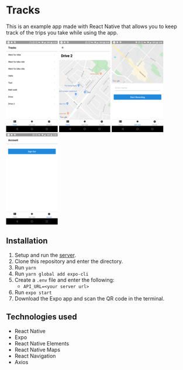 # Tracks

This is an example app made with React Native that allows you to keep track of the trips you take while using the app.

[<img src="./screenshots/track-list.png" height="250">](./screenshots/track-list.png)
[<img src="./screenshots/track-detail.png" height="250">](./screenshots/track-list.png)
[<img src="./screenshots/track-create.png" height="250">](./screenshots/track-list.png)
[<img src="./screenshots/account.png" height="250">](./screenshots/track-list.png)

## Installation

1. Setup and run the [server](https://github.com/charmata/tracks-server).
2. Clone this repository and enter the directory.
3. Run `yarn`
4. Run `yarn global add expo-cli`
5. Create a `.env` file and enter the following:
   - `API_URL=<your server url>`
6. Run `expo start`
7. Download the Expo app and scan the QR code in the terminal.

## Technologies used

- React Native
- Expo
- React Native Elements
- React Native Maps
- React Navigation
- Axios
